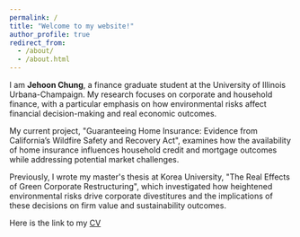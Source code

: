 ```yaml
---
permalink: /
title: "Welcome to my website!"
author_profile: true
redirect_from: 
  - /about/
  - /about.html
---
```



I am **Jehoon Chung**, a finance graduate student at the University of Illinois Urbana-Champaign. My research focuses on corporate and household finance, with a particular emphasis on how environmental risks affect financial decision-making and real economic outcomes.

My current project, "Guaranteeing Home Insurance: Evidence from California’s Wildfire Safety and Recovery Act", examines how the availability of home insurance influences household credit and mortgage outcomes while addressing potential market challenges.

Previously, I wrote my master's thesis at Korea University, "The Real Effects of Green Corporate Restructuring", which investigated how heightened environmental risks drive corporate divestitures and the implications of these decisions on firm value and sustainability outcomes.

Here is the link to my [CV](/files/CV_JehoonChung.pdf)

